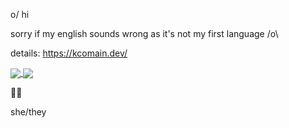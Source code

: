 o/ hi

sorry if my english sounds wrong as it's not my first language /o\

details: https://kcomain.dev/
<!--
<a href="https://github.com/anuraghazra/github-readme-stats">
  <img align="center" src="https://github-readme-stats.vercel.app/api?username=kcomain&count_private=true&show_icons=true&bg_color=a2adfa&title_color=0378b3&text_color=000" />
</a>
-->
<a href="https://github.com/anuraghazra/github-readme-stats">
  <img align="center" src="https://github-readme-stats.vercel.app/api/wakatime?username=kcomain&layout=compact" />
</a>
<a href="https://github.com/DenverCoder1/github-readme-streak-stats">
  <img align="center" src="https://github-readme-streak-stats.herokuapp.com/?user=kcomain" />
</a>
<!--
<a href="https://github.com/anuraghazra/github-readme-stats">
  <img align="center" src="https://github-readme-stats.vercel.app/api/top-langs/?username=kcomain&layout=compact&langs_count=10&bg_color=bdf2fc&title_color=1999d4&text_color=000" />
</a>
-->

:rainbow_flag:

she/they
